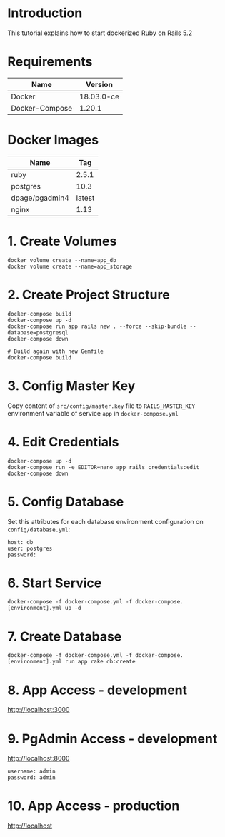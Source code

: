# Introduction

This tutorial explains how to start dockerized Ruby on Rails 5.2

# Requirements

Name            | Version
----------------|-----------
Docker          | 18.03.0-ce
Docker-Compose  | 1.20.1

# Docker Images

Name           | Tag
---------------|--------
ruby           | 2.5.1
postgres       | 10.3
dpage/pgadmin4 | latest
nginx          | 1.13

# 1. Create Volumes

```docker
docker volume create --name=app_db
docker volume create --name=app_storage
```

# 2. Create Project Structure

```docker
docker-compose build
docker-compose up -d
docker-compose run app rails new . --force --skip-bundle --database=postgresql
docker-compose down

# Build again with new Gemfile
docker-compose build
```

# 3. Config Master Key

Copy content of ```src/config/master.key``` file to ```RAILS_MASTER_KEY``` environment variable of service ```app``` in ```docker-compose.yml```

# 4. Edit Credentials

```
docker-compose up -d
docker-compose run -e EDITOR=nano app rails credentials:edit
docker-compose down
````

# 5. Config Database

Set this attributes for each database environment configuration on ```config/database.yml```:

```
host: db
user: postgres
password:
```

# 6. Start Service

```docker
docker-compose -f docker-compose.yml -f docker-compose.[environment].yml up -d
```

# 7. Create Database

```docker
docker-compose -f docker-compose.yml -f docker-compose.[environment].yml run app rake db:create
```

# 8. App Access - development

[http://localhost:3000](http://localhost:3000)

# 9. PgAdmin Access - development

[http://localhost:8000](http://localhost:8000)

```
username: admin
password: admin
```

# 10. App Access - production

[http://localhost](http://localhost)
